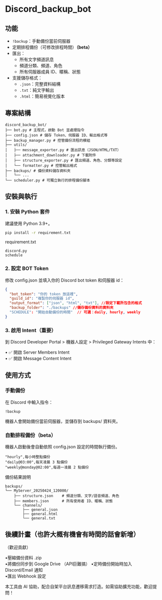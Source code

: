 # Discord_backup_bot
## 功能

- `!backup`：手動備份當前伺服器
- 定期排程備份（可修改排程時間）**（beta）**
- 匯出：
  - 所有文字頻道訊息
  - 頻道分類、頻道、角色
  - 所有伺服器成員 ID、暱稱、狀態
- 支援儲存格式：
  - `.json`：完整資料結構
  - `.txt`：純文字輸出
  - `.html`：簡易視覺化版本

## 專案結構
```
discord_backup_bot/  
├── bot.py # 主程式，啟動 Bot 並處理指令  
├── config.json # 儲存 Token、伺服器 ID、輸出格式等  
├── backup_manager.py # 控管備份流程的模組  
├── utils/  
│   ├── message_exporter.py # 匯出訊息（JSON/HTML/TXT）  
│   ├── attachment_downloader.py # 下載附件  
│   ├── structure_exporter.py # 匯出頻道、角色、分類等設定  
│   └── formatter.py # 控管輸出格式  
├── backups/ # 備份資料儲存資料夾  
│   └── ...  
└── scheduler.py # 可獨立執行的排程備份腳本  
```
## 安裝與執行

### 1. 安裝 Python 套件

建議使用 Python 3.9+。

```bash
pip install -r requirement.txt
```
requirement.txt
```
discord.py
schedule
```

### 2. 設定 BOT Token

修改 config.json 並填入你的 Discord bot token 和伺服器 id：
```config.json
{
  "bot_token": "你的 token 放這裡",
  "guild_id": "複製你的伺服器 id",
  "output_format": ["json", "html", "txt"], //設定下載所包含的格式
  "backup_folder": "./backups" //儲存備份資料的資料夾
  "SCHEDULE": "開始自動備份的時間"  // 可選：daily, hourly, weekly
}
```

<!--
 或在 config.py 中直接讀取該檔案：

```
import json

with open("config.json", "r") as f:
    config = json.load(f)

BOT_TOKEN = config["BOT_TOKEN"]
```
-->

### 3. 啟用 Intent（重要）

到 Discord Developer Portal > 機器人設定 > Privileged Gateway Intents 中：

• ✅ 開啟 Server Members Intent  
• ✅ 開啟 Message Content Intent  

## 使用方式

### 手動備份

在 Discord 中輸入指令：

```
!backup
```

機器人會開始備份當前伺服器，並儲存到 backups/ 資料夾。

### 自動排程備份（beta）

機器人啟動後會自動依照 config.json 設定的時間執行備份。  

```
"hourly",每小時整點備份
"daily@03:00",每天凌晨 3 點備份
"weekly@monday@02:00",每週一凌晨 2 點備份
```

備份結果說明
```
backups/  
└── MyServer_20250424_120000/  
    ├── structure.json    # 頻道分類、文字/語音頻道、角色  
    ├── members.json      # 所有使用者 ID、暱稱、狀態  
    └── channels/  
        ├── general.json  
        ├── general.html  
        └── general.txt  
```
## 後續計畫（也許大概有機會有時間的話會新增）
（歡迎貢獻）

•壓縮備份資料 .zip  
•將備份同步到 Google Drive  （API巨難搞）
•定時備份開始時加入 Discord/Email 通知  
•匯出 Webhook 設定  


本工具由 AI 協助，配合自架平台訊息遷移需求打造。如需協助擴充功能，歡迎提問！
